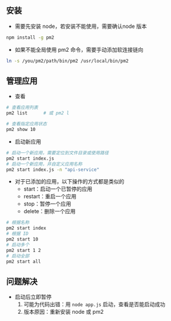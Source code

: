 ## 安装

+ 需要先安装 node，若安装不能使用，需要确认node 版本
```sh
npm install -g pm2
```
+ 如果不能全局使用 pm2 命令，需要手动添加软连接链向
```sh
ln -s /you/pm2/path/bin/pm2 /usr/local/bin/pm2
```




## 管理应用


+ 查看
```sh
# 查看应用列表
pm2 list      # 或 pm2 l

# 查看指定应用状态
pm2 show 10
```

+ 启动新应用
```sh
# 启动一个新应用，需要定位到文件目录或使用路径
pm2 start index.js
# 启动一个新应用，并自定义应用名称
pm2 start index.js -n "api-service"
```

+ 对于已添加的应用，以下操作的方式都是类似的
  + start：启动一个已暂停的应用
  + restart：重启一个应用
  + stop：暂停一个应用
  + delete：删除一个应用
```sh
# 根据名称
pm2 start index
# 根据 ID
pm2 start 10
# 启动多个
pm2 start 1 2
# 启动全部
pm2 start all
```


## 问题解决

+ 启动后立即暂停
  1. 可能为代码出错：用 `node app.js` 启动，查看是否能启动成功
  2. 版本原因：重新安装 node 或 pm2